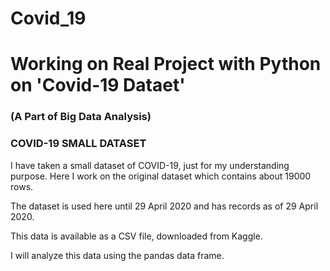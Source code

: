 # Covid_19
# Working on Real Project with Python on 'Covid-19 Dataet'

### (A Part of Big Data Analysis)

### COVID-19 SMALL DATASET
I have taken a small dataset of COVID-19, just for my understanding purpose. Here I work on the original dataset which contains about 19000 rows.

The dataset is used here until 29 April 2020 and has records as of 29 April 2020.

This data is available as a CSV file, downloaded from Kaggle.

I will analyze this data using the pandas data frame.
